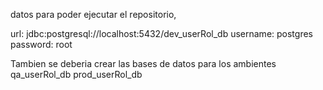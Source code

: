 datos para poder ejecutar el repositorio,

url: jdbc:postgresql://localhost:5432/dev_userRol_db
username: postgres
password: root


Tambien se deberia crear las bases de datos para los ambientes
qa_userRol_db
prod_userRol_db
